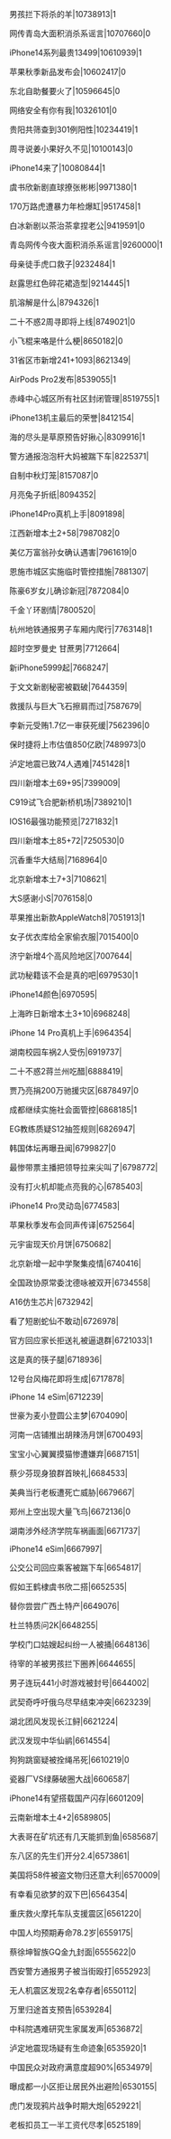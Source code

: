 男孩拦下将杀的羊|10738913|1

网传青岛大面积消杀系谣言|10707660|0

iPhone14系列最贵13499|10610939|1

苹果秋季新品发布会|10602417|0

东北自助餐要火了|10596645|0

网络安全有你有我|10326101|0

贵阳共筛查到301例阳性|10234419|1

周寻说姜小果好久不见|10100143|0

iPhone14来了|10080844|1

虞书欣新剧直球撩张彬彬|9971380|1

170万路虎遭暴力年检爆缸|9517458|1

白冰新剧以茶治茶拿捏老公|9419591|0

青岛网传今夜大面积消杀系谣言|9260000|1

母亲徒手虎口救子|9232484|1

赵露思红色碎花裙造型|9214445|1

肌溶解是什么|8794326|1

二十不惑2周寻即将上线|8749021|0

小飞棍来咯是什么梗|8650182|0

31省区市新增241+1093|8621349|

AirPods Pro2发布|8539055|1

赤峰中心城区所有社区封闭管理|8519755|1

iPhone13机主最后的荣誉|8412154|

海的尽头是草原预告好揪心|8309916|1

警方通报泡泡杆大妈被踹下车|8225371|

自制中秋灯笼|8157087|0

月亮兔子折纸|8094352|

iPhone14Pro真机上手|8091898|

江西新增本土2+58|7987082|0

美亿万富翁孙女确认遇害|7961619|0

恩施市城区实施临时管控措施|7881307|

陈豪6岁女儿确诊新冠|7872084|0

千金丫环剧情|7800520|

杭州地铁通报男子车厢内爬行|7763148|1

超时空罗曼史 甘蔗男|7712664|

新iPhone5999起|7668247|

于文文新剧秘密被戳破|7644359|

救援队与巨大飞石擦肩而过|7587679|

李新元受贿1.7亿一审获死缓|7562396|0

保时捷将上市估值850亿欧|7489973|0

泸定地震已致74人遇难|7451428|1

四川新增本土69+95|7399009|

C919试飞合肥新桥机场|7389210|1

IOS16最强功能预览|7271832|1

四川新增本土85+72|7250530|0

沉香重华大结局|7168964|0

北京新增本土7+3|7108621|

大S感谢小S|7076158|0

苹果推出新款AppleWatch8|7051913|1

女子优衣库给全家偷衣服|7015400|0

济宁新增4个高风险地区|7007644|

武功秘籍该不会是真的吧|6979530|1

iPhone14颜色|6970595|

上海昨日新增本土3+10|6968248|

iPhone 14 Pro真机上手|6964354|

湖南校园车祸2人受伤|6919737|

二十不惑2蒋兰州吃醋|6888419|

贾乃亮捐200万驰援灾区|6878497|0

成都继续实施社会面管控|6868185|1

EG教练质疑S12抽签规则|6826947|

韩国体坛再曝丑闻|6799827|0

最惨带票主播把领导拉来尖叫了|6798772|

没有打火机却能点亮我的心|6785403|

iPhone14 Pro灵动岛|6774583|

苹果秋季发布会同声传译|6752564|

元宇宙现天价月饼|6750682|

北京新增一起中学聚集疫情|6740416|

全国政协原常委沈德咏被双开|6734558|

A16仿生芯片|6732942|

看了短剧蛇仙不敢动|6726978|

官方回应家长拒送礼被逼退群|6721033|1

这是真的筷子腿|6718936|

12号台风梅花即将生成|6717878|

iPhone 14 eSim|6712239|

世豪为麦小登圆公主梦|6704090|

河南一店铺推出胡辣汤月饼|6700493|

宝宝小心翼翼摸猫惨遭嫌弃|6687151|

蔡少芬现身狼群首映礼|6684533|

美典当行老板遭死亡威胁|6679667|

郑州上空出现大量飞鸟|6672136|0

湖南涉外经济学院车祸画面|6671737|

iPhone14 eSim|6667997|

公交公司回应乘客被踹下车|6654817|

假如王鹤棣虞书欣二搭|6652535|

替你尝尝广西土特产|6649076|

杜兰特质问2K|6648255|

学校门口姑嫂起纠纷一人被捅|6648136|

待宰的羊被男孩拦下圈养|6644655|

男子连玩441小时游戏被封号|6644002|

武契奇呼吁俄乌尽早结束冲突|6623239|

湖北团风发现长江鲟|6621224|

武汉发现中华仙鹟|6614554|

狗狗跳窗疑被拴绳吊死|6610219|0

瓷器厂VS绿藤破圈大战|6606587|

iPhone14有望搭载国产闪存|6601209|

云南新增本土4+2|6589805|

大表哥在矿坑还有几天能抓到鱼|6585687|

东八区的先生们开分2.4|6573861|

美国将58件被盗文物归还意大利|6570009|

有幸看见欲梦的双下巴|6564354|

重庆救火摩托车队支援震区|6561220|

中国人均预期寿命78.2岁|6559175|

蔡徐坤智族GQ金九封面|6555622|0

西安警方通报男子被当街殴打|6552923|

无人机震区发现2名幸存者|6550112|

万里归途首支预告|6539284|

中科院遇难研究生家属发声|6536872|

泸定地震现场疑有生命迹象|6535920|1

中国民众对政府满意度超90%|6534979|

曝成都一小区拒让居民外出避险|6530155|

虎门发现鸦片战争时期大炮|6529221|

老板扣员工一半工资代尽孝|6525189|

